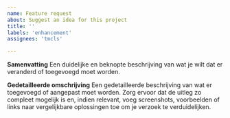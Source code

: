 ```yaml
---
name: Feature request
about: Suggest an idea for this project
title: ''
labels: 'enhancement'
assignees: 'tmcls'

---
```


**Samenvatting**
Een duidelijke en beknopte beschrijving van wat je wilt dat er veranderd of toegevoegd moet worden.

**Gedetailleerde omschrijving**
Een gedetailleerde beschrijving van wat er toegevoegd of aangepast moet worden. Zorg ervoor dat de uitleg zo compleet mogelijk is en, indien relevant, voeg screenshots, voorbeelden of links naar vergelijkbare oplossingen toe om je verzoek te verduidelijken.
